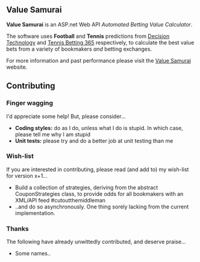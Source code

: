 ## Value Samurai

**Value Samurai** is an ASP.net Web API *Automated Betting Value Calculator*.

The software uses **Football** and **Tennis** predictions from [Decision Technology](http://www.dectech.co.uk/football.html) and [Tennis Betting 365](http://www.tennisbetting365.com/) respectively, to calculate the best value bets from a variety of bookmakers *and* betting exchanges.

For more information and past performance please visit the [Value Samurai](http://valuesamurai.com) website.

## Contributing

### Finger wagging

I'd appreciate some help! But, please consider...

* **Coding styles:** do as I do, unless what I do is stupid. In which case, please tell me why I am stupid
* **Unit tests:** please try and do a better job at unit testing than me

### Wish-list

If you are interested in contributing, please read (and add to) my wish-list for version x+1...

* Build a collection of strategies, deriving from the abstract CouponStrategies class, to provide odds for all bookmakers with an XML/API feed #cutoutthemiddleman
* ..and do so asynchronously.  One thing sorely lacking from the current implementation.

### Thanks

The following have already unwittedly contributed, and deserve praise...

* Some names..
